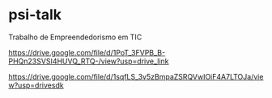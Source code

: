 # psi-talk
Trabalho de Empreendedorismo em TIC

https://drive.google.com/file/d/1PoT_3FVPB_B-PHQn23SVSI4HUVQ_RTQ-/view?usp=drive_link


https://drive.google.com/file/d/1sqfLS_3v5zBmpaZSRQVwIOiF4A7LTOJa/view?usp=drivesdk